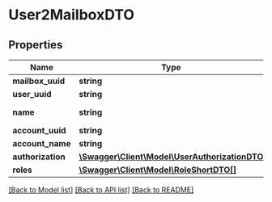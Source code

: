 # User2MailboxDTO

## Properties
Name | Type | Description | Notes
------------ | ------------- | ------------- | -------------
**mailbox_uuid** | **string** |  | [optional] 
**user_uuid** | **string** |  | [optional] 
**name** | **string** | Mailbox name | 
**account_uuid** | **string** |  | [optional] 
**account_name** | **string** |  | [optional] 
**authorization** | [**\Swagger\Client\Model\UserAuthorizationDTO**](UserAuthorizationDTO.md) |  | [optional] 
**roles** | [**\Swagger\Client\Model\RoleShortDTO[]**](RoleShortDTO.md) |  | [optional] 

[[Back to Model list]](../../README.md#documentation-for-models) [[Back to API list]](../../README.md#documentation-for-api-endpoints) [[Back to README]](../../README.md)

